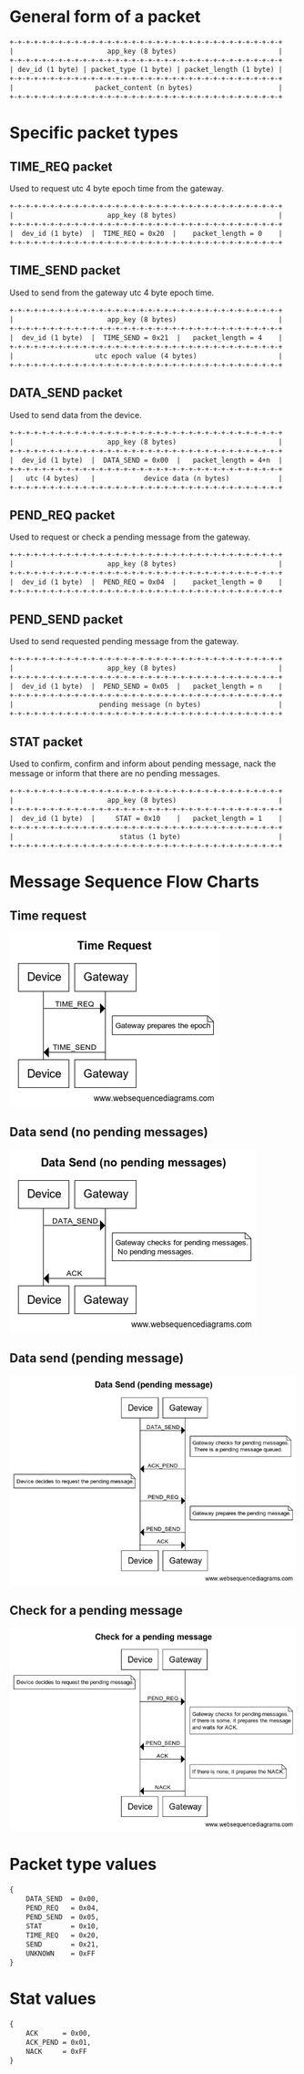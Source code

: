 # General form of a packet

```
+-+-+-+-+-+-+-+-+-+-+-+-+-+-+-+-+-+-+-+-+-+-+-+-+-+-+-+-+-+-+-+-+-+
|                       app_key (8 bytes)                         |
+-+-+-+-+-+-+-+-+-+-+-+-+-+-+-+-+-+-+-+-+-+-+-+-+-+-+-+-+-+-+-+-+-+
| dev_id (1 byte) | packet_type (1 byte) | packet_length (1 byte) |
+-+-+-+-+-+-+-+-+-+-+-+-+-+-+-+-+-+-+-+-+-+-+-+-+-+-+-+-+-+-+-+-+-+
|                    packet_content (n bytes)                     |
+-+-+-+-+-+-+-+-+-+-+-+-+-+-+-+-+-+-+-+-+-+-+-+-+-+-+-+-+-+-+-+-+-+
```

# Specific packet types

## TIME_REQ packet

Used to request utc 4 byte epoch time from the gateway.

```
+-+-+-+-+-+-+-+-+-+-+-+-+-+-+-+-+-+-+-+-+-+-+-+-+-+-+-+-+-+-+-+-+-+
|                       app_key (8 bytes)                         |
+-+-+-+-+-+-+-+-+-+-+-+-+-+-+-+-+-+-+-+-+-+-+-+-+-+-+-+-+-+-+-+-+-+
|  dev_id (1 byte)  |  TIME_REQ = 0x20  |    packet_length = 0    |
+-+-+-+-+-+-+-+-+-+-+-+-+-+-+-+-+-+-+-+-+-+-+-+-+-+-+-+-+-+-+-+-+-+
```

## TIME_SEND packet

Used to send from the gateway utc 4 byte epoch time.

```
+-+-+-+-+-+-+-+-+-+-+-+-+-+-+-+-+-+-+-+-+-+-+-+-+-+-+-+-+-+-+-+-+-+
|                       app_key (8 bytes)                         |
+-+-+-+-+-+-+-+-+-+-+-+-+-+-+-+-+-+-+-+-+-+-+-+-+-+-+-+-+-+-+-+-+-+
|  dev_id (1 byte)  |  TIME_SEND = 0x21  |   packet_length = 4    |
+-+-+-+-+-+-+-+-+-+-+-+-+-+-+-+-+-+-+-+-+-+-+-+-+-+-+-+-+-+-+-+-+-+
|                    utc epoch value (4 bytes)                    |
+-+-+-+-+-+-+-+-+-+-+-+-+-+-+-+-+-+-+-+-+-+-+-+-+-+-+-+-+-+-+-+-+-+
```

## DATA_SEND packet

Used to send data from the device.

```
+-+-+-+-+-+-+-+-+-+-+-+-+-+-+-+-+-+-+-+-+-+-+-+-+-+-+-+-+-+-+-+-+-+
|                       app_key (8 bytes)                         |
+-+-+-+-+-+-+-+-+-+-+-+-+-+-+-+-+-+-+-+-+-+-+-+-+-+-+-+-+-+-+-+-+-+
|  dev_id (1 byte)  |  DATA_SEND = 0x00  |   packet_length = 4+n  |
+-+-+-+-+-+-+-+-+-+-+-+-+-+-+-+-+-+-+-+-+-+-+-+-+-+-+-+-+-+-+-+-+-+
|   utc (4 bytes)   |            device data (n bytes)            |
+-+-+-+-+-+-+-+-+-+-+-+-+-+-+-+-+-+-+-+-+-+-+-+-+-+-+-+-+-+-+-+-+-+
```

## PEND_REQ packet

Used to request or check a pending message from the gateway.

```
+-+-+-+-+-+-+-+-+-+-+-+-+-+-+-+-+-+-+-+-+-+-+-+-+-+-+-+-+-+-+-+-+-+
|                       app_key (8 bytes)                         |
+-+-+-+-+-+-+-+-+-+-+-+-+-+-+-+-+-+-+-+-+-+-+-+-+-+-+-+-+-+-+-+-+-+
|  dev_id (1 byte)  |  PEND_REQ = 0x04  |    packet_length = 0    |
+-+-+-+-+-+-+-+-+-+-+-+-+-+-+-+-+-+-+-+-+-+-+-+-+-+-+-+-+-+-+-+-+-+
```

## PEND_SEND packet

Used to send requested pending message from the gateway.

```
+-+-+-+-+-+-+-+-+-+-+-+-+-+-+-+-+-+-+-+-+-+-+-+-+-+-+-+-+-+-+-+-+-+
|                       app_key (8 bytes)                         |
+-+-+-+-+-+-+-+-+-+-+-+-+-+-+-+-+-+-+-+-+-+-+-+-+-+-+-+-+-+-+-+-+-+
|  dev_id (1 byte)  |  PEND_SEND = 0x05  |   packet_length = n    |
+-+-+-+-+-+-+-+-+-+-+-+-+-+-+-+-+-+-+-+-+-+-+-+-+-+-+-+-+-+-+-+-+-+
|                     pending message (n bytes)                   |
+-+-+-+-+-+-+-+-+-+-+-+-+-+-+-+-+-+-+-+-+-+-+-+-+-+-+-+-+-+-+-+-+-+
```

## STAT packet

Used to confirm, confirm and inform about pending message, nack the message
or inform that there are no pending messages.

```
+-+-+-+-+-+-+-+-+-+-+-+-+-+-+-+-+-+-+-+-+-+-+-+-+-+-+-+-+-+-+-+-+-+
|                       app_key (8 bytes)                         |
+-+-+-+-+-+-+-+-+-+-+-+-+-+-+-+-+-+-+-+-+-+-+-+-+-+-+-+-+-+-+-+-+-+
|  dev_id (1 byte)  |     STAT = 0x10    |   packet_length = 1    |
+-+-+-+-+-+-+-+-+-+-+-+-+-+-+-+-+-+-+-+-+-+-+-+-+-+-+-+-+-+-+-+-+-+
|                          status (1 byte)                        |
+-+-+-+-+-+-+-+-+-+-+-+-+-+-+-+-+-+-+-+-+-+-+-+-+-+-+-+-+-+-+-+-+-+
```

# Message Sequence Flow Charts

## Time request

![time-request.png](/img/time-request.png)

## Data send (no pending messages)

![data-send-(no-pending-messages).png](/img/data-send-(no-pending-messages).png)

## Data send (pending message)

![data-send-(pending-message).png](/img/data-send-(pending-message).png)

## Check for a pending message

![check-for-a-pending-message.png](/img/check-for-a-pending-message.png)

# Packet type values

```
{
    DATA_SEND  = 0x00,
    PEND_REQ   = 0x04,
    PEND_SEND  = 0x05,
    STAT       = 0x10,
    TIME_REQ   = 0x20,
    SEND       = 0x21,
    UNKNOWN    = 0xFF
}
```

# Stat values

```
{
    ACK      = 0x00,
    ACK_PEND = 0x01,
    NACK     = 0xFF
}
```
